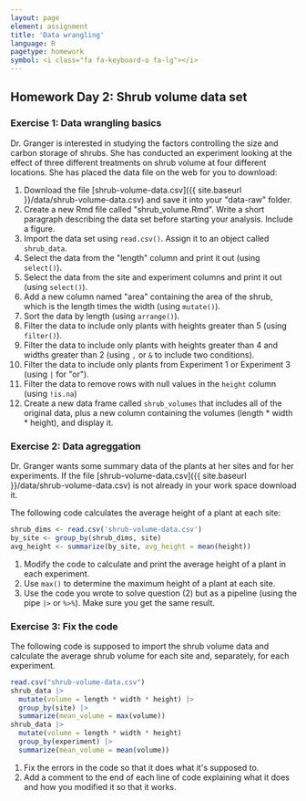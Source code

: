 ```yaml
---
layout: page
element: assignment
title: 'Data wrangling'
language: R
pagetype: homework
symbol: <i class="fa fa-keyboard-o fa-lg"></i>
---
```


## Homework Day 2: Shrub volume data set

### Exercise 1: Data wrangling basics
<!-- https://github.com/datacarpentry/semester-biology/blob/main/exercises/Dplyr-shrub-volume-data-basics-R.md -->
Dr. Granger is interested in studying the factors controlling the size and
carbon storage of shrubs. She has conducted an experiment looking at the effect
of three different treatments on shrub volume at four different locations. She
has placed the data file on the web for you to download:

1. Download the file [shrub-volume-data.csv]({{ site.baseurl }}/data/shrub-volume-data.csv) and save it into your "data-raw" folder.
2. Create a new Rmd file called "shrub_volume.Rmd". Write a short paragraph describing the data set before starting your analysis. Include a figure.
3. Import the data set using `read.csv()`. Assign it to an object called `shrub_data`.
4. Select the data from the "length" column and print it out (using `select()`).
5. Select the data from the site and experiment columns and print it out (using `select()`).
6. Add a new column named "area" containing the area of the shrub, which is the length times the width (using `mutate()`).
7. Sort the data by length (using `arrange()`).
8. Filter the data to include only plants with heights greater than 5 (using `filter()`).
9. Filter the data to include only plants with heights greater than 4 and widths greater than 2 (using `,` or `&` to include two conditions).
10. Filter the data to include only plants from Experiment 1 or Experiment 3 (using `|` for "or").
11. Filter the data to remove rows with null values in the `height` column (using `!is.na`)
12. Create a new data frame called `shrub_volumes` that includes all of the original data, plus a new column containing the volumes (length * width * height), and display it.

### Exercise 2: Data agreggation
<!-- https://github.com/datacarpentry/semester-biology/blob/main/exercises/Dplyr-shrub-volume-aggregation-R.md -->
Dr. Granger wants some summary data of the plants at her sites and for her experiments.
If the file [shrub-volume-data.csv]({{ site.baseurl }}/data/shrub-volume-data.csv) is not already in your work space download it.

The following code calculates the average height of a plant at each site:

```r
shrub_dims <- read.csv('shrub-volume-data.csv')
by_site <- group_by(shrub_dims, site)
avg_height <- summarize(by_site, avg_height = mean(height))
```

1. Modify the code to calculate and print the average height of a plant in each experiment.
2. Use `max()` to determine the maximum height of a plant at each site.
3. Use the code you wrote to solve question (2) but as a pipeline (using the pipe `|>` or `%>%`). Make sure you get the same result.

### Exercise 3: Fix the code
<!-- https://github.com/datacarpentry/semester-biology/blob/main/exercises/Dplyr-fix-the-code-R.md -->
<!-- This is a follow-up to [Shrub Volume Aggregation]({{ site.baseurl }}/exercises/Dplyr-shrub-volume-aggregation-R). -->
<!-- If you don't already have the [shrub volume data]({{ site.baseurl }}/data/shrub-volume-data.csv) in your working directory download it. -->

The following code is supposed to import the shrub volume data and calculate the
average shrub volume for each site and, separately, for each experiment.

```r
read.csv("shrub-volume-data.csv")
shrub_data |>
  mutate(volume = length * width * height) |>
  group_by(site) |>
  summarize(mean_volume = max(volume))
shrub_data |>
  mutate(volume = length * width * height)
  group_by(experiment) |>
  summarize(mean_volume = mean(volume))
```

1. Fix the errors in the code so that it does what it's supposed to.
2. Add a comment to the end of each line of code explaining what it does and how you modified it so that it works.
